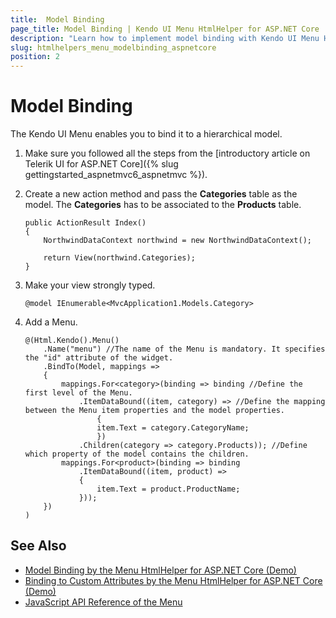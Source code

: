 ```yaml
---
title:  Model Binding
page_title: Model Binding | Kendo UI Menu HtmlHelper for ASP.NET Core
description: "Learn how to implement model binding with Kendo UI Menu HtmlHelper for ASP.NET Core (MVC 6 or ASP.NET Core MVC)."
slug: htmlhelpers_menu_modelbinding_aspnetcore
position: 2
---
```


# Model Binding

The Kendo UI Menu enables you to bind it to a hierarchical model.

1. Make sure you followed all the steps from the [introductory article on Telerik UI for ASP.NET Core]({% slug gettingstarted_aspnetmvc6_aspnetmvc %}).
1. Create a new action method and pass the **Categories** table as the model. The **Categories** has to be associated to the **Products** table.

    ```Razor
    public ActionResult Index()
    {
        NorthwindDataContext northwind = new NorthwindDataContext();

        return View(northwind.Categories);
    }
    ```

1. Make your view strongly typed.

    ```Razor
    @model IEnumerable<MvcApplication1.Models.Category>
    ```

1. Add a Menu.

    ```Razor
    @(Html.Kendo().Menu()
        .Name("menu") //The name of the Menu is mandatory. It specifies the "id" attribute of the widget.
        .BindTo(Model, mappings =>
        {
            mappings.For<category>(binding => binding //Define the first level of the Menu.
                .ItemDataBound((item, category) => //Define the mapping between the Menu item properties and the model properties.
                    {
                    item.Text = category.CategoryName;
                    })
                .Children(category => category.Products)); //Define which property of the model contains the children.
            mappings.For<product>(binding => binding
                .ItemDataBound((item, product) =>
                {
                    item.Text = product.ProductName;
                }));
        })
    )
    ```

## See Also

* [Model Binding by the Menu HtmlHelper for ASP.NET Core (Demo)](https://demos.telerik.com/aspnet-core/menu/modelbinding)
* [Binding to Custom Attributes by the Menu HtmlHelper for ASP.NET Core (Demo)](https://demos.telerik.com/aspnet-core/menu/menu-bind-attributes)
* [JavaScript API Reference of the Menu](http://docs.telerik.com/kendo-ui/api/javascript/ui/menu)
